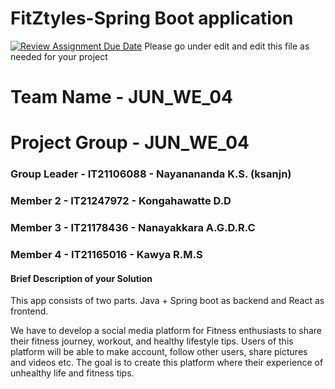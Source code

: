 # FitZtyles-Spring Boot application

[![Review Assignment Due Date](https://classroom.github.com/assets/deadline-readme-button-24ddc0f5d75046c5622901739e7c5dd533143b0c8e959d652212380cedb1ea36.svg)](https://classroom.github.com/a/2d9khxo6)
Please go under edit and edit this file as needed for your project

# Team Name - JUN_WE_04

# Project Group - JUN_WE_04

### Group Leader - IT21106088 - Nayanananda K.S. (ksanjn)

### Member 2 - IT21247972 - Kongahawatte D.D

### Member 3 - IT21178436 - Nanayakkara A.G.D.R.C

### Member 4 - IT21165016 - Kawya R.M.S

#### Brief Description of your Solution

This app consists of two parts. Java + Spring boot as backend and React as frontend.

We have to develop a social media platform for Fitness enthusiasts to share their fitness journey, workout, and healthy lifestyle tips. Users of this platform will be able to make account, follow other users, share pictures and videos etc. The goal is to create this platform where their experience of unhealthy life and fitness tips.

